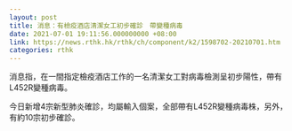 ```yaml
---
layout: post
title: 消息：有檢疫酒店清潔女工初步確診　帶變種病毒
date: 2021-07-01 19:11:56.000000000 +08:00
link: https://news.rthk.hk/rthk/ch/component/k2/1598702-20210701.htm
categories: rthk
---
```


消息指，在一間指定檢疫酒店工作的一名清潔女工對病毒檢測呈初步陽性，帶有 L452R變種病毒。

今日新增4宗新型肺炎確診，均屬輸入個案，全部帶有L452R變種病毒株，另外，有約10宗初步確診。
